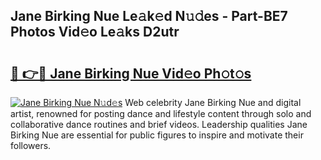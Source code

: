 ## Jane Birking Nue Le𝚊k𝚎d N𝚞𝚍es - Part-BE7 Photos Vid𝚎o Le𝚊ks D2utr

# <h2><a href="http://fb85px.evod.top/?m=Jane+Birking+Nue">🔗 👉🔴 Jane Birking Nue Vid𝚎o Ph𝚘t𝚘s</a></h2>

[![Jane Birking Nue N𝚞d𝚎s](https://i.imgur.com/8V9OHl7.gif)](http://fb85px.evod.top/?m=Jane+Birking+Nue)
Web celebrity Jane Birking Nue and digital artist, renowned for posting dance and lifestyle content through solo and collaborative dance routines and brief videos. Leadership qualities Jane Birking Nue are essential for public figures to inspire and motivate their followers. 
